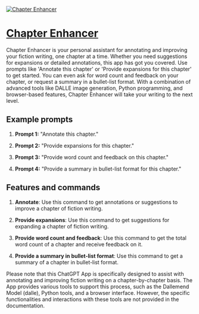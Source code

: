 [![Chapter Enhancer](https://files.oaiusercontent.com/file-ZLgtME1ZNyDz3zUeZwUXFJPt?se=2123-10-17T10%3A02%3A57Z&sp=r&sv=2021-08-06&sr=b&rscc=max-age%3D31536000%2C%20immutable&rscd=attachment%3B%20filename%3D0250127e-fab6-4d9d-87eb-3eaa70da3495.png&sig=HEadz8K1B%2Bi2L44CvHV3N5UrLKzVOUUPLH7SwcQSOhY%3D)](https://chat.openai.com/g/g-lLIHOSoWU-chapter-enhancer)

# [Chapter Enhancer](https://chat.openai.com/g/g-lLIHOSoWU-chapter-enhancer)

Chapter Enhancer is your personal assistant for annotating and improving your fiction writing, one chapter at a time. Whether you need suggestions for expansions or detailed annotations, this app has got you covered. Use prompts like 'Annotate this chapter' or 'Provide expansions for this chapter' to get started. You can even ask for word count and feedback on your chapter, or request a summary in a bullet-list format. With a combination of advanced tools like DALLE image generation, Python programming, and browser-based features, Chapter Enhancer will take your writing to the next level.

## Example prompts

1. **Prompt 1:** "Annotate this chapter."

2. **Prompt 2:** "Provide expansions for this chapter."

3. **Prompt 3:** "Provide word count and feedback on this chapter."

4. **Prompt 4:** "Provide a summary in bullet-list format for this chapter."

## Features and commands

1. **Annotate**: Use this command to get annotations or suggestions to improve a chapter of fiction writing.

2. **Provide expansions**: Use this command to get suggestions for expanding a chapter of fiction writing.

3. **Provide word count and feedback**: Use this command to get the total word count of a chapter and receive feedback on it.

4. **Provide a summary in bullet-list format**: Use this command to get a summary of a chapter in bullet-list format.

Please note that this ChatGPT App is specifically designed to assist with annotating and improving fiction writing on a chapter-by-chapter basis. The App provides various tools to support this process, such as the Dallemend Model (dalle), Python tools, and a browser interface. However, the specific functionalities and interactions with these tools are not provided in the documentation.